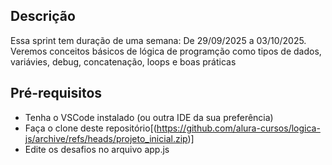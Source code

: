 ## Descrição
Essa sprint tem duração de uma semana: De 29/09/2025 a 03/10/2025.
Veremos conceitos básicos de lógica de programção como tipos de dados, variávies, debug, concatenação, loops e boas práticas

## Pré-requisitos
- Tenha o VSCode instalado (ou outra IDE da sua preferência)
- Faça o clone deste repositório[(https://github.com/alura-cursos/logica-js/archive/refs/heads/projeto_inicial.zip)]
- Edite os desafios no arquivo app.js
